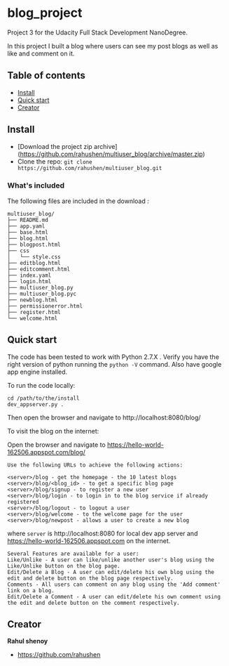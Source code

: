 # blog_project
Project 3 for the Udacity Full Stack Development NanoDegree.

In this project I built a blog where users can see my post blogs as well as like and comment on it.

## Table of contents

- [Install](#install)
- [Quick start](#quick-start)
- [Creator](#creator)

## Install

- [Download the project zip archive] (https://github.com/rahushen/multiuser_blog/archive/master.zip)
- Clone the repo: `git clone https://github.com/rahushen/multiuser_blog.git`

### What's included

The following files are included in the download :

```
multiuser_blog/
├── README.md
├── app.yaml
├── base.html
├── blog.html
├── blogpost.html
├── css
│   └── style.css
├── editblog.html
├── editcomment.html
├── index.yaml
├── login.html
├── multiuser_blog.py
├── multiuser_blog.pyc
├── newblog.html
├── permissionerror.html
├── register.html
└── welcome.html
```

## Quick start

The code has been tested to work with Python 2.7.X . Verify you have the right version of python running the `python -V` command.
Also have google app engine installed.

To run the code locally:

```
cd /path/to/the/install
dev_appserver.py .
```

Then open the browser and navigate to http://localhost:8080/blog/

To visit the blog on the internet:

Open the browser and navigate to https://hello-world-162506.appspot.com/blog/
```
Use the following URLs to achieve the following actions:

<server>/blog - get the homepage - the 10 latest blogs
<server>/blog/<blog_id> - to get a specific blog page
<server>/blog/signup - to register a new user
<server>/blog/login - to login in to the blog service if already registered
<server>/blog/logout - to logout a user
<server>/blog/welcome - to the welcome page for the user
<server>/blog/newpost - allows a user to create a new blog
```
where `server` is http://localhost:8080 for local dev app server and https://hello-world-162506.appspot.com on the internet.
```
Several Features are available for a user:
Like/Unlike - A user can like/unlike another user's blog using the Like/Unlike button on the blog page.
Edit/Delete a Blog - A user can edit/delete his own blog using the edit and delete button on the blog page respectively.
Comments - All users can comment on any blog using the 'Add comment' link on a blog.
Edit/Delete a Comment - A user can edit/delete his own comment using the edit and delete button on the comment respectively.
```
## Creator

**Rahul shenoy**
- <https://github.com/rahushen>
